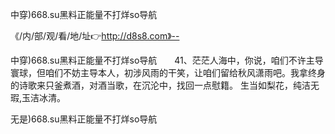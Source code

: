 中穿)668.su黑料正能量不打烊so导航

《/内/部/观/看/地/址👉http://d8s8.com》--

中穿)668.su黑料正能量不打烊so导航　　41、茫茫人海中，你说，咱们不许主导寰球，但咱们不妨主导本人，初涉风雨的干笑，让咱们留给秋风潇雨吧。我拿终身的诗歌来只釜煮酒，对酒当歌，在沉沦中，找回一点慰籍。
	生当如梨花，纯洁无瑕,玉洁冰清。





无是)668.su黑料正能量不打烊so导航
